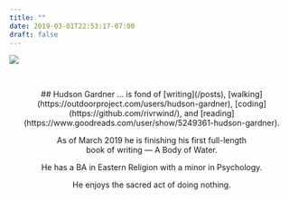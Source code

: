 ```yaml
---
title: ""
date: 2019-03-01T22:53:17-07:00
draft: false
---
```


![](img/hudson-gardner.png#center)  

&nbsp;
<center>
## Hudson Gardner
... is fond of [writing](/posts), [walking](https://outdoorproject.com/users/hudson-gardner), [coding](https://github.com/rivrwind/), and [reading](https://www.goodreads.com/user/show/5249361-hudson-gardner).

As of March 2019 he is finishing his first full-length  
book of writing — A Body of Water.

He has a BA in Eastern Religion with a minor in Psychology.

He enjoys the sacred act of doing nothing.
</center>
